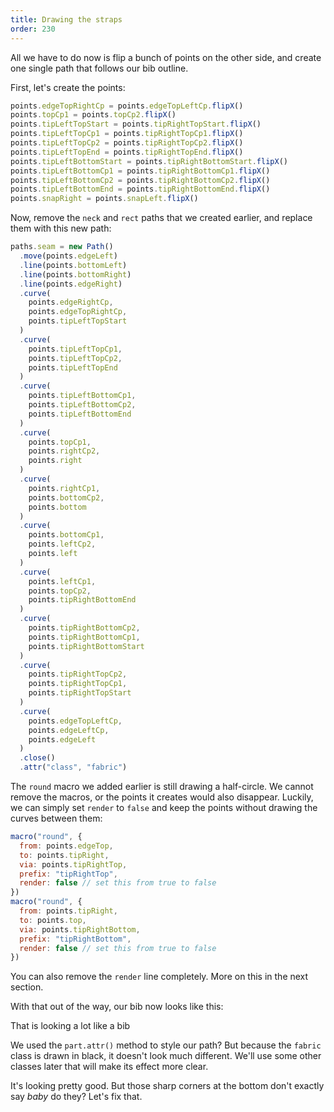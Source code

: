 ```yaml
---
title: Drawing the straps
order: 230
---
```


All we have to do now is flip a bunch of points on the other side,
and create one single path that follows our bib outline.

First, let's create the points:

```js
points.edgeTopRightCp = points.edgeTopLeftCp.flipX()
points.topCp1 = points.topCp2.flipX()
points.tipLeftTopStart = points.tipRightTopStart.flipX()
points.tipLeftTopCp1 = points.tipRightTopCp1.flipX()
points.tipLeftTopCp2 = points.tipRightTopCp2.flipX()
points.tipLeftTopEnd = points.tipRightTopEnd.flipX()
points.tipLeftBottomStart = points.tipRightBottomStart.flipX()
points.tipLeftBottomCp1 = points.tipRightBottomCp1.flipX()
points.tipLeftBottomCp2 = points.tipRightBottomCp2.flipX()
points.tipLeftBottomEnd = points.tipRightBottomEnd.flipX()
points.snapRight = points.snapLeft.flipX()
```

Now, remove the `neck` and `rect` paths that we created earlier, and replace
them with this new path:

```js
paths.seam = new Path()
  .move(points.edgeLeft)
  .line(points.bottomLeft)
  .line(points.bottomRight)
  .line(points.edgeRight)
  .curve(
    points.edgeRightCp, 
    points.edgeTopRightCp, 
    points.tipLeftTopStart
  )
  .curve(
    points.tipLeftTopCp1, 
    points.tipLeftTopCp2, 
    points.tipLeftTopEnd
  )
  .curve(
    points.tipLeftBottomCp1,
    points.tipLeftBottomCp2,
    points.tipLeftBottomEnd
  )
  .curve(
    points.topCp1, 
    points.rightCp2, 
    points.right
  )
  .curve(
    points.rightCp1, 
    points.bottomCp2, 
    points.bottom
  )
  .curve(
    points.bottomCp1, 
    points.leftCp2, 
    points.left
  )
  .curve(
    points.leftCp1, 
    points.topCp2, 
    points.tipRightBottomEnd
  )
  .curve(
    points.tipRightBottomCp2,
    points.tipRightBottomCp1,
    points.tipRightBottomStart
  )
  .curve(
    points.tipRightTopCp2,
    points.tipRightTopCp1,
    points.tipRightTopStart
  )
  .curve(
    points.edgeTopLeftCp, 
    points.edgeLeftCp, 
    points.edgeLeft
  )
  .close()
  .attr("class", "fabric")
```

The `round` macro we added earlier is still drawing a half-circle. We cannot remove the macros, or the points it creates would also disappear. Luckily, we can simply set `render` to `false` and keep the points without drawing the curves between them:

```js
macro("round", {
  from: points.edgeTop,
  to: points.tipRight,
  via: points.tipRightTop,
  prefix: "tipRightTop",
  render: false // set this from true to false
})
macro("round", {
  from: points.tipRight,
  to: points.top,
  via: points.tipRightBottom,
  prefix: "tipRightBottom",
  render: false // set this from true to false
})

```

<Note>

You can also remove the `render` line completely. More on this in the next section.

</Note>

With that out of the way, our bib now looks like this:

<Example pattern="tutorial" part="step9">
That is looking a lot like a bib
</Example>

<Note> 

We used the `part.attr()` method to style our path? But because the `fabric` class is drawn in black,
it doesn't look much different. We'll use some other classes later that will make its effect more clear.

</Note> 

It's looking pretty good. But those sharp corners at the bottom don't exactly say _baby_ do they?
Let's fix that.
